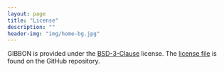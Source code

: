 ```yaml
---
layout: page
title: "License"
description: ""
header-img: "img/home-bg.jpg"
---
```



GIBBON is provided under the [BSD-3-Clause](https://opensource.org/licenses/BSD-3-Clause) license. The [license file](https://github.com/Kevin-Mattheus-Moerman/GIBBON/blob/master/LICENSE) is found on the GitHub repository.
